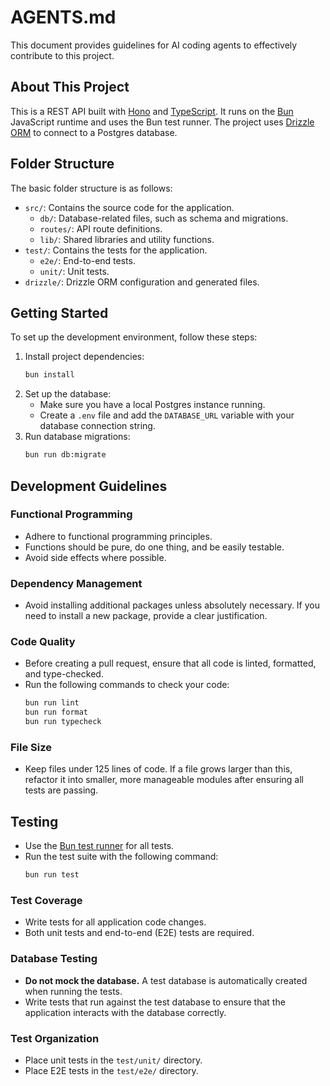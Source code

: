 # AGENTS.md

This document provides guidelines for AI coding agents to effectively contribute to this project.

## About This Project

This is a REST API built with [Hono](https://hono.dev/) and [TypeScript](https://www.typescriptlang.org/). It runs on the [Bun](https://bun.sh/) JavaScript runtime and uses the Bun test runner. The project uses [Drizzle ORM](https://orm.drizzle.team/) to connect to a Postgres database.

## Folder Structure

The basic folder structure is as follows:

- `src/`: Contains the source code for the application.
  - `db/`: Database-related files, such as schema and migrations.
  - `routes/`: API route definitions.
  - `lib/`: Shared libraries and utility functions.
- `test/`: Contains the tests for the application.
  - `e2e/`: End-to-end tests.
  - `unit/`: Unit tests.
- `drizzle/`: Drizzle ORM configuration and generated files.

## Getting Started

To set up the development environment, follow these steps:

1.  Install project dependencies:
    ```bash
    bun install
    ```
2.  Set up the database:
    - Make sure you have a local Postgres instance running.
    - Create a `.env` file and add the `DATABASE_URL` variable with your database connection string.
3.  Run database migrations:
    ```bash
    bun run db:migrate
    ```

## Development Guidelines

### Functional Programming

- Adhere to functional programming principles.
- Functions should be pure, do one thing, and be easily testable.
- Avoid side effects where possible.

### Dependency Management

- Avoid installing additional packages unless absolutely necessary. If you need to install a new package, provide a clear justification.

### Code Quality

- Before creating a pull request, ensure that all code is linted, formatted, and type-checked.
- Run the following commands to check your code:
  ```bash
  bun run lint
  bun run format
  bun run typecheck
  ```

### File Size

- Keep files under 125 lines of code. If a file grows larger than this, refactor it into smaller, more manageable modules after ensuring all tests are passing.

## Testing

- Use the [Bun test runner](https.bun.sh/docs/cli/test) for all tests.
- Run the test suite with the following command:
  ```bash
  bun run test
  ```

### Test Coverage

- Write tests for all application code changes.
- Both unit tests and end-to-end (E2E) tests are required.

### Database Testing

- **Do not mock the database.** A test database is automatically created when running the tests.
- Write tests that run against the test database to ensure that the application interacts with the database correctly.

### Test Organization

- Place unit tests in the `test/unit/` directory.
- Place E2E tests in the `test/e2e/` directory.